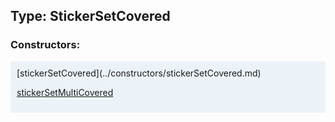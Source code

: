## Type: StickerSetCovered  

### Constructors:

<style>
.container {
    width: auto;
    overflow-x: auto;
    white-space: nowrap;
    background: #ecf3f8;
    padding: 10px;
}
</style>
<div class="container">
[stickerSetCovered](../constructors/stickerSetCovered.md)  

[stickerSetMultiCovered](../constructors/stickerSetMultiCovered.md)  

</div>